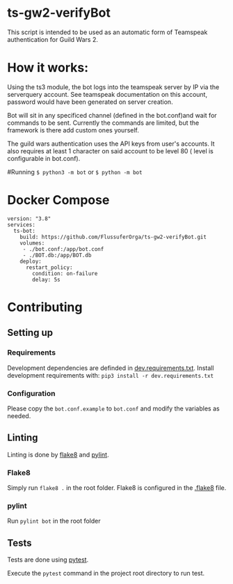 # ts-gw2-verifyBot
This script is intended to be used as an automatic form of Teamspeak authentication for Guild Wars 2.

# How it works:
Using the ts3 module, the bot logs into the teamspeak server by IP via the serverquery account. See teamspeak documentation on this account, password would have been generated on server creation.

Bot will sit in any specificed channel (defined in the bot.conf)and wait for commands to be sent. Currently the commands are limited, but the framework is there add custom ones yourself.

The guild wars authentication uses the API keys from user's accounts. It also requires at least 1 character on said account to be level 80 ( level is configurable in bot.conf).

#Running
`$ python3 -m bot` or `$ python -m bot`

# Docker Compose
```
version: "3.8"
services:
  ts-bot: 
    build: https://github.com/FlussuferOrga/ts-gw2-verifyBot.git
    volumes:
     - ./bot.conf:/app/bot.conf
     - ./BOT.db:/app/BOT.db
    deploy:
      restart_policy:
        condition: on-failure
        delay: 5s
```

# Contributing
## Setting up
### Requirements
Development dependencies are definded in [dev.requirements.txt](dev.requirements.txt).
Install development requirements with: `pip3 install -r dev.requirements.txt`

### Configuration
Please copy the `bot.conf.example` to `bot.conf` and modify the variables as needed.


## Linting
Linting is done by [flake8](https://flake8.pycqa.org/en/latest/) and [pylint](https://pypi.org/project/pylint/).
### Flake8
Simply run `flake8 .` in the root folder.
Flake8 is configured in the [.flake8](.flake8) file.
### pylint
Run `pylint bot` in the root folder

## Tests
Tests are done using [pytest](https://pypi.org/project/pytest/).

Execute the `pytest` command in the project root directory to run test.


